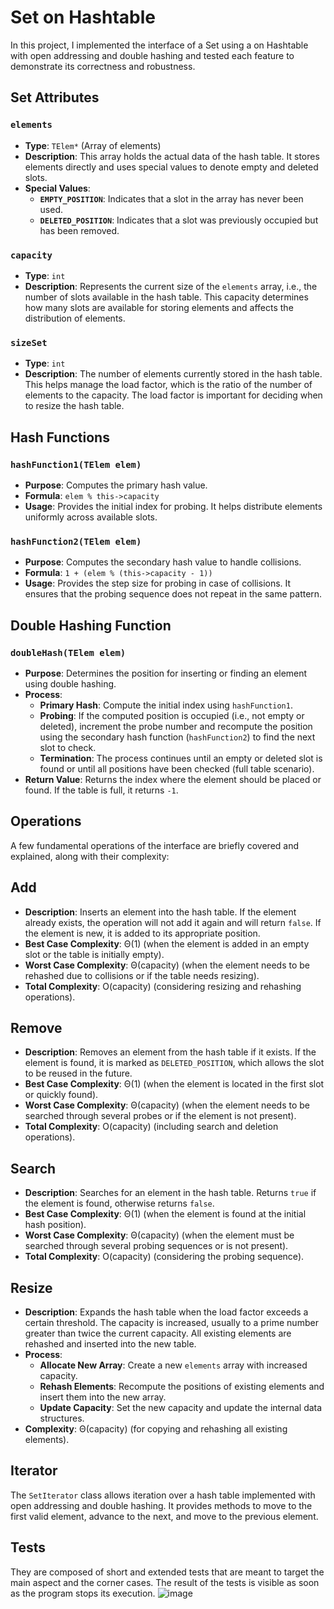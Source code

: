 # Set on Hashtable

In this project, I implemented the interface of a Set using a on Hashtable with open addressing and double hashing and tested each feature to demonstrate its correctness and robustness.

## Set Attributes

### `elements`

- **Type**: `TElem*` (Array of elements)
- **Description**: This array holds the actual data of the hash table. It stores elements directly and uses special values to denote empty and deleted slots.
- **Special Values**:
  - **`EMPTY_POSITION`**: Indicates that a slot in the array has never been used.
  - **`DELETED_POSITION`**: Indicates that a slot was previously occupied but has been removed.

### `capacity`

- **Type**: `int`
- **Description**: Represents the current size of the `elements` array, i.e., the number of slots available in the hash table. This capacity determines how many slots are available for storing elements and affects the distribution of elements.

### `sizeSet`

- **Type**: `int`
- **Description**: The number of elements currently stored in the hash table. This helps manage the load factor, which is the ratio of the number of elements to the capacity. The load factor is important for deciding when to resize the hash table.

## Hash Functions

### `hashFunction1(TElem elem)`

- **Purpose**: Computes the primary hash value.
- **Formula**: `elem % this->capacity`
- **Usage**: Provides the initial index for probing. It helps distribute elements uniformly across available slots.

### `hashFunction2(TElem elem)`

- **Purpose**: Computes the secondary hash value to handle collisions.
- **Formula**: `1 + (elem % (this->capacity - 1))`
- **Usage**: Provides the step size for probing in case of collisions. It ensures that the probing sequence does not repeat in the same pattern.

## Double Hashing Function

### `doubleHash(TElem elem)`

- **Purpose**: Determines the position for inserting or finding an element using double hashing.
- **Process**:
  - **Primary Hash**: Compute the initial index using `hashFunction1`.
  - **Probing**: If the computed position is occupied (i.e., not empty or deleted), increment the probe number and recompute the position using the secondary hash function (`hashFunction2`) to find the next slot to check.
  - **Termination**: The process continues until an empty or deleted slot is found or until all positions have been checked (full table scenario).
- **Return Value**: Returns the index where the element should be placed or found. If the table is full, it returns `-1`.

## Operations

A few fundamental operations of the interface are briefly covered and explained, along with their complexity:

## Add

- **Description**: Inserts an element into the hash table. If the element already exists, the operation will not add it again and will return `false`. If the element is new, it is added to its appropriate position.
- **Best Case Complexity**: Θ(1) (when the element is added in an empty slot or the table is initially empty).
- **Worst Case Complexity**: Θ(capacity) (when the element needs to be rehashed due to collisions or if the table needs resizing).
- **Total Complexity**: O(capacity) (considering resizing and rehashing operations).

## Remove

- **Description**: Removes an element from the hash table if it exists. If the element is found, it is marked as `DELETED_POSITION`, which allows the slot to be reused in the future.
- **Best Case Complexity**: Θ(1) (when the element is located in the first slot or quickly found).
- **Worst Case Complexity**: Θ(capacity) (when the element needs to be searched through several probes or if the element is not present).
- **Total Complexity**: O(capacity) (including search and deletion operations).

## Search

- **Description**: Searches for an element in the hash table. Returns `true` if the element is found, otherwise returns `false`.
- **Best Case Complexity**: Θ(1) (when the element is found at the initial hash position).
- **Worst Case Complexity**: Θ(capacity) (when the element must be searched through several probing sequences or is not present).
- **Total Complexity**: O(capacity) (considering the probing sequence).

## Resize

- **Description**: Expands the hash table when the load factor exceeds a certain threshold. The capacity is increased, usually to a prime number greater than twice the current capacity. All existing elements are rehashed and inserted into the new table.
- **Process**:
  - **Allocate New Array**: Create a new `elements` array with increased capacity.
  - **Rehash Elements**: Recompute the positions of existing elements and insert them into the new array.
  - **Update Capacity**: Set the new capacity and update the internal data structures.
- **Complexity**: Θ(capacity) (for copying and rehashing all existing elements).

## Iterator

The `SetIterator` class allows iteration over a hash table implemented with open addressing and double hashing. It provides methods to move to the first valid element, advance to the next, and move to the previous element. 


## Tests

They are composed of short and extended tests that are meant to target the main aspect and the corner cases. The result of the tests is visible as soon as the program stops its execution.
![image](https://github.com/user-attachments/assets/ae13d6b9-7a01-43c1-907f-7ddf61b1f32f)
